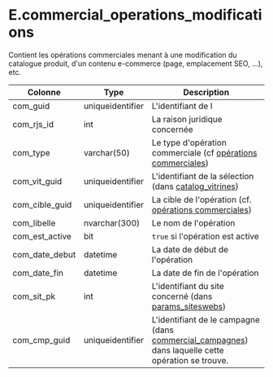 # E.commercial_operations_modifications

Contient les opérations commerciales menant à une modification du catalogue produit, d'un contenu e-commerce (page, emplacement SEO, …), etc.

Colonne|Type|Description
---|---|---
com_guid|uniqueidentifier|L'identifiant de l 
com_rjs_id|int|La raison juridique concernée 
com_type|varchar(50)|Le type d'opération commerciale (cf [opérations commerciales](../articles/gestcom/gestcom-domaine-commercial-operations.md#Modifications)) 
com_vit_guid|uniqueidentifier|L'identifiant de la sélection (dans [catalog_vitrines](generated_catalog_vitrines.md)) 
com_cible_guid|uniqueidentifier|La cible de l'opération (cf. [opérations commerciales](../articles/gestcom/gestcom-domaine-commercial-operations.md#Modifications)) 
com_libelle|nvarchar(300)|Le nom de l'opération 
com_est_active|bit|`true` si l'opération est active 
com_date_debut|datetime|La date de début de l'opération 
com_date_fin|datetime|La date de fin de l'opération 
com_sit_pk|int|L'identifiant du site concerné (dans [params_siteswebs](generated_params_siteswebs.md)) 
com_cmp_guid|uniqueidentifier|L'identifiant de le campagne (dans [commercial_campagnes](generated_commercial_campagnes.md)) dans laquelle cette opération se trouve. 
